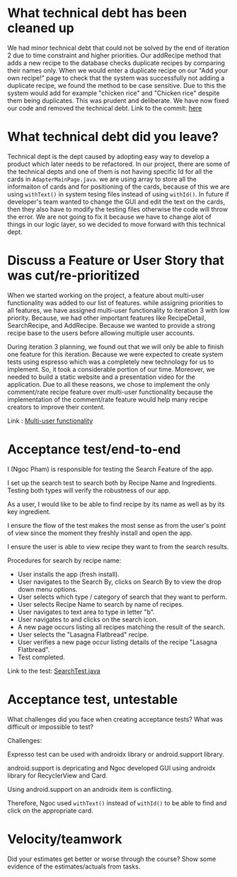 What technical debt has been cleaned up
========================================

We had minor technical debt that could not be solved by the end of iteration 2 due to time constraint and higher priorities. 
Our addRecipe method that adds a new recipe to the database checks duplicate recipes by comparing their names only.
When we would enter a duplicate recipe on our "Add your own recipe!" page to check that the system was successfully not adding
a duplicate recipe, we found the method to be case sensitive.
Due to this the system would add for example "chicken rice" and "Chicken rice" despite them being duplicates.
This was prudent and deliberate. We have now fixed our code and removed the technical debt.
Link to the commit: [here](https://code.cs.umanitoba.ca/winter-2022-a02/group-10/irecipe/-/commit/8acc8c03b7d826b280d660d0f3ac73d3d92820aa)

What technical debt did you leave?
==================================

Technical dept is the dept caused by adopting easy way to develop a product which later needs to be refactored. In our project, there are some of the technical depts and one of them is not having specific Id for all the cards in `AdapterMainPage.java`. we are using array to store all the informaiton of cards and for positioning of the cards, because of this we are using `withText()` in system tesing files instead of using `withId()`. In future if developer's team wanted to change the GUI and edit the text on the cards, then they also have to modify the testing files otherwise the code will throw the error. We are not going to fix it because we have to change alot of things in our logic layer, so we decided to move forward with this technical dept.

Discuss a Feature or User Story that was cut/re-prioritized
============================================

When we started working on the project, a feature about multi-user functionality was added to our list of features. while assigning priorities to all features, we have assigned multi-user functionality to iteration 3 with low priority. Because, we had other important features like RecipeDetail, SearchRecipe, and AddRecipe. Because we wanted to provide a strong recipe base to the users before allowing multiple user accounts.

During iteration 3 planning, we found out that we will only be able to finish one feature for this iteration. Because we were expected to create system tests using espresso which was a completely new technology for us to implement. So, it took a considerable portion of our time. Moreover, we needed to build a static website and a presentation video for the application. Due to all these reasons, we chose to implement the only comment/rate recipe feature over multi-user functionality because the implementation of the comment/rate feature would help many recipe creators to improve their content.

Link : [Multi-user functionality](https://code.cs.umanitoba.ca/winter-2022-a02/group-10/irecipe/-/issues/13)


Acceptance test/end-to-end
==========================

I (Ngoc Pham) is responsible for testing the Search Feature of the app.

I set up the search test to search both by Recipe Name and Ingredients. Testing both types will verify the robustness of our app.

As a user, I would like to be able to find recipe by its name as well as by its key ingredient.

I ensure the flow of the test makes the most sense as from the user's point of view since the moment they freshly install and open the app.

I ensure the user is able to view recipe they want to from the search results.

Procedures for search by recipe name:
- User installs the app (fresh install).
- User navigates to the Search By, clicks on Search By to view the drop down menu options. 
- User selects which type / category of search that they want to perform.
- User selects Recipe Name to search by name of recipes.
- User navigates to text area to type in letter "b".
- User navigates to and clicks on the search icon.
- A new page occurs listing all recipes matching the result of the search.
- User selects the "Lasagna Flatbread" recipe.
- User verifies a new page occur listing details of the recipe "Lasagna Flatbread".
- Test completed.

Link to the test: [SearchTest.java](https://code.cs.umanitoba.ca/winter-2022-a02/group-10/irecipe/-/blob/76-acceptance-test-searchtest-modification/app/src/androidTest/java/comp3350/iRecipe/SearchTest.java)


Acceptance test, untestable
===============

What challenges did you face when creating acceptance tests? What was difficult
or impossible to test?

Challenges:

Expresso test can be used with androidx library or android.support library.

android.support is depricating and Ngoc developed GUI using androidx library for RecyclerView and Card.

Using android.support on an androidx item is conflicting.

Therefore, Ngoc used `withText()` instead of `withId()` to be able to find and click on the appropriate card.

Velocity/teamwork
=================

Did your estimates get better or worse through the course? Show some
evidence of the estimates/actuals from tasks.
